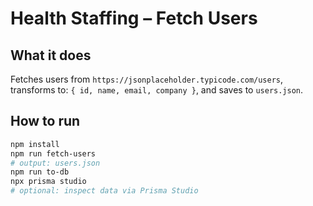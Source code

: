 # Health Staffing – Fetch Users

## What it does
Fetches users from `https://jsonplaceholder.typicode.com/users`, transforms to:
`{ id, name, email, company }`, and saves to `users.json`.

## How to run
```bash
npm install
npm run fetch-users
# output: users.json
npm run to-db
npx prisma studio
# optional: inspect data via Prisma Studio